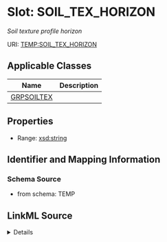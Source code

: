 # Slot: SOIL_TEX_HORIZON
_Soil texture profile horizon_


URI: [TEMP:SOIL_TEX_HORIZON](https://example.org/TEMP/SOIL_TEX_HORIZON)



<!-- no inheritance hierarchy -->




## Applicable Classes

| Name | Description |
| --- | --- |
[GRPSOILTEX](GRPSOILTEX.md) | 






## Properties

* Range: [xsd:string](xsd:string)







## Identifier and Mapping Information







### Schema Source


* from schema: TEMP




## LinkML Source

<details>
```yaml
name: SOIL_TEX_HORIZON
description: Soil texture profile horizon
from_schema: TEMP
rank: 1000
alias: SOIL_TEX_HORIZON
domain_of:
- GRP_SOIL_TEX
range: string

```
</details>